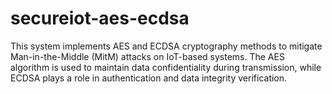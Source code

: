 # secureiot-aes-ecdsa
This system implements AES and ECDSA cryptography methods to mitigate Man-in-the-Middle (MitM) attacks on IoT-based systems. The AES algorithm is used to maintain data confidentiality during transmission, while ECDSA plays a role in authentication and data integrity verification.
